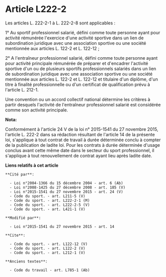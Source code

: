 # Article L222-2

Les articles L. 222-2-1 à L. 222-2-8 sont applicables : 

1° Au sportif professionnel salarié, défini comme toute personne ayant pour activité rémunérée l'exercice d'une activité
sportive dans un lien de subordination juridique avec une association sportive ou une société mentionnée aux articles L.
122-2 et L. 122-12 ; 

2° A l'entraîneur professionnel salarié, défini comme toute personne ayant pour activité principale rémunérée de préparer et
d'encadrer l'activité sportive d'un ou de plusieurs sportifs professionnels salariés dans un lien de subordination juridique
avec une association sportive ou une société mentionnée aux articles L. 122-2 et L. 122-12 et titulaire d'un diplôme, d'un
titre à finalité professionnelle ou d'un certificat de qualification prévu à l'article L. 212-1. 

Une convention ou un accord collectif national détermine les critères à partir desquels l'activité de l'entraîneur
professionnel salarié est considérée comme son activité principale.

**Nota:**

Conformément à l'article 24 V de la loi n° 2015-1541 du 27 novembre 2015, l'article L. 222-2 dans sa rédaction résultant de
l'article 14 de la présente loi, s'applique à tout contrat de travail à durée déterminée conclu à compter de la publication
de ladite loi. Pour les contrats à durée déterminée d'usage conclus avant cette même date dans le secteur du sport
professionnel, il s'applique à tout renouvellement de contrat ayant lieu après ladite date.

**Liens relatifs à cet article**

	**Cité par**:

	  - Loi n°2004-1366 du 15 décembre 2004 - art. 6 (Ab)
	  - Loi n°2008-1425 du 27 décembre 2008 - art. 185 (V)
	  - Loi n°2015-1541 du 27 novembre 2015 - art. 24 (V)
	  - Code du sport. - art. L211-5 (V)
	  - Code du sport. - art. L222-2-1 (M)
	  - Code du sport. - art. L222-2-5 (V)
	  - Code du sport. - art. L421-1 (V)

	**Modifié par**:

	  - Loi n°2015-1541 du 27 novembre 2015 - art. 14

	**Cite**:

	  - Code du sport. - art. L122-12 (V)
	  - Code du sport. - art. L122-2 (V)
	  - Code du sport. - art. L212-1 (V)

	**Anciens textes**:

	  - Code du travail - art. L785-1 (Ab)
